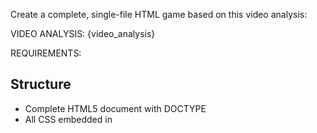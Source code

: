 Create a complete, single-file HTML game based on this video analysis:

VIDEO ANALYSIS:
{video_analysis}

REQUIREMENTS:

## Structure
- Complete HTML5 document with DOCTYPE
- All CSS embedded in <style> tags in <head>
- All JavaScript embedded in <script> tags before </body>
- Proper semantic HTML structure
- Mobile-responsive design

## Game Elements
- Interactive game mechanics based on video content
- Score tracking and feedback system
- Clear instructions and user interface
- Single level Challenge
- Progress indicators
- Restart/replay functionality

## Visual Design
- Color scheme: White background, grey accents, minimal additional colors

## Technical
- Vanilla JavaScript (no external libraries)
- Touch and mouse event handling
- Local storage for high scores (if applicable)

## Content Integration
- Game directly relates to video topic
- Educational or engaging elements from the video
- Meaningful challenges that reinforce video content
- Appropriate difficulty progression


6. COLOR THEME to Use - White Background and Grey as bg color and then over that use other color if needed, keep it simplistic as black, white and gray

7. Only meaningful text concise. The Next button and the complete HTML Interactive game should be created
        
IMPORTANT: Generate the COMPLETE HTML file. Do not truncate or abbreviate any code. Ensure ALL opening tags have corresponding closing tags, especially </body> and </html>.
